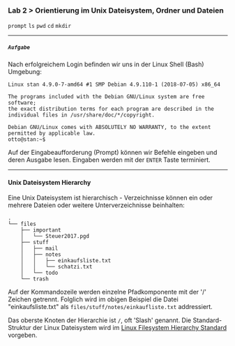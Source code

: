 
### Lab 2 > Orientierung im Unix Dateisystem, Ordner und Dateien

`prompt` `ls` `pwd` `cd` `mkdir` 

---
##### `Aufgabe` 

Nach erfolgreichem Login befinden wir uns in der Linux Shell (Bash) Umgebung:

```
Linux stan 4.9.0-7-amd64 #1 SMP Debian 4.9.110-1 (2018-07-05) x86_64

The programs included with the Debian GNU/Linux system are free software;
the exact distribution terms for each program are described in the
individual files in /usr/share/doc/*/copyright.

Debian GNU/Linux comes with ABSOLUTELY NO WARRANTY, to the extent
permitted by applicable law.
otto@stan:~$ 
```

Auf der Eingabeaufforderung (Prompt) können wir Befehle eingeben und deren Ausgabe lesen. Eingaben werden mit der `ENTER` Taste terminiert.
 
---

#### Unix Dateisystem Hierarchy

Eine Unix Dateisystem ist hierarchisch - Verzeichnisse können ein oder mehrere Dateien oder weitere Unterverzeichnisse beinhalten:

```
.
└── files
    ├── important
    │   └── Steuer2017.pgd
    ├── stuff
    │   ├── mail
    │   ├── notes
    │   │   ├── einkaufsliste.txt
    │   │   └── schatzi.txt
    │   └── todo
    └── trash
```

Auf der Kommandozeile werden einzelne Pfadkomponente mit der '/' Zeichen getrennt. Folglich wird im obigen Beispiel die Datei "einkaufsliste.txt" als `files/stuff/notes/einkaufliste.txt` addressiert.

Das oberste Knoten der Hierarchie ist `/`, oft 'Slash' genannt. Die Standard-Struktur der Linux Dateisystem wird im [Linux Filesystem Hierarchy Standard](http://refspecs.linuxfoundation.org/FHS_3.0/fhs/index.html) vorgeben. 


